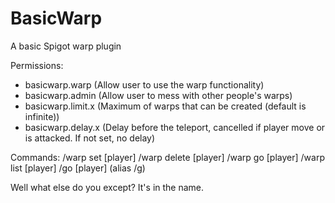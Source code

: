 # BasicWarp
A basic Spigot warp plugin

Permissions:
- basicwarp.warp (Allow user to use the warp functionality)
- basicwarp.admin (Allow user to mess with other people's warps)
- basicwarp.limit.x (Maximum of warps that can be created (default is infinite))
- basicwarp.delay.x (Delay before the teleport, cancelled if player move or is attacked. If not set, no delay)

Commands:
/warp set <name> [player]
/warp delete <name> [player]
/warp go <name> [player]
/warp list [player]
/go <name> [player] (alias /g)

Well what else do you except? It's in the name.
